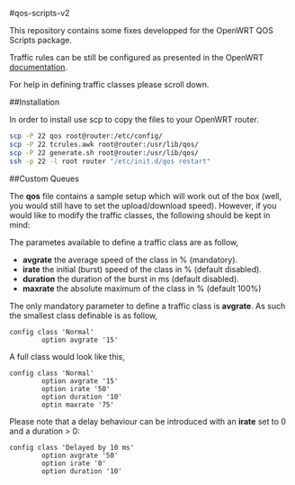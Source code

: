 #qos-scripts-v2

This repository contains some fixes developped for the OpenWRT QOS Scripts
package.

Traffic rules can be still be configured as presented in the OpenWRT [documentation](http://wiki.openwrt.org/doc/uci/qos).

For help in defining traffic classes please scroll down.

##Installation

In order to install use scp to copy the files to your OpenWRT router.

```bash
scp -P 22 qos root@router:/etc/config/
scp -P 22 tcrules.awk root@router:/usr/lib/qos/
scp -P 22 generate.sh root@router:/usr/lib/qos/
ssh -p 22 -l root router "/etc/init.d/qos restart"
```

##Custom Queues


The __qos__ file contains a sample setup which will work out of the box (well, you would still have to set the upload/download speed). However,
if you would like to modify the traffic classes, the following should be kept in mind:

The parametes available to define a traffic class are as follow,

* __avgrate__ the average speed of the class in % (mandatory).
* __irate__ the initial (burst) speed of the class in % (default disabled).
* __duration__ the duration of the burst in ms (default disabled).
* __maxrate__  the absolute maximum of the class in % (default 100%)

The only mandatory parameter to define a traffic class is __avgrate__. As such the smallest class definable is as follow,

```
config class 'Normal'
        option avgrate '15'
```

A full class would look like this,

```
config class 'Normal'
        option avgrate '15'
        option irate '50'
        option duration '10'
        optin maxrate '75'
```

Please note that a delay behaviour can be introduced with an __irate__ set to 0 and a duration > 0:

```
config class 'Delayed by 10 ms'
        option avgrate '50'
        option irate '0'
        option duration '10'
```
